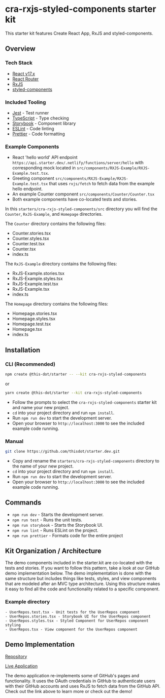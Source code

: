 # cra-rxjs-styled-components starter kit

This starter kit features Create React App, RxJS and styled-components.

## Overview

### Tech Stack

- [React v17.x](https://reactjs.org)
- [React Router](https://reactrouter.com/)
- [RxJS](https://rxjs.dev/)
- [styled-components](https://styled-components.com/)

### Included Tooling

- [Jest](https://jestjs.io/) - Test runner
- [TypeScript](https://www.typescriptlang.org/) - Type checking
- [Storybook](https://storybook.js.org/) - Component library
- [ESLint](https://eslint.org/) - Code linting
- [Prettier](https://prettier.io/) - Code formatting

### Example Components

- React 'hello world' API endpoint `https://api.starter.dev/.netlify/functions/server/hello` with corresponding mock located in `src/components/RXJS-Example/RXJS-Example.test.tsx`.
- Greeting component `src/components/RXJS-Example/RXJS-Example.test.tsx` that uses `rxjs/fetch` to fetch data from the example hello endpoint.
- An example Counter component `src/components/Counter/Counter.tsx`
- Both example components have co-located tests and stories.

In this `starters/cra-rxjs-styled-components/src` directory you will find the `Counter`, `RxJS-Example`, and `Homepage` directories.

The `Counter` directory contains the following files:

- Counter.stories.tsx
- Counter.styles.tsx
- Counter.test.tsx
- Counter.tsx
- index.ts

The `RxJS-Example` directory contains the following files:

- RxJS-Example.stories.tsx
- RxJS-Example.styles.tsx
- RxJS-Example.test.tsx
- RxJS-Example.tsx
- index.ts

The `Homepage` directory contains the following files:

- Homepage.stories.tsx
- Homepage.styles.tsx
- Homepage.test.tsx
- Homepage.tsx
- index.ts

## Installation

### CLI (Recommended)

```bash
npm create @this-dot/starter -- --kit cra-rxjs-styled-components
```

or

```bash
yarn create @this-dot/starter --kit cra-rxjs-styled-components
```

- Follow the prompts to select the `cra-rxjs-styled-components` starter kit and name your new project.
- `cd` into your project directory and run `npm install`.
- Run `npm run dev` to start the development server.
- Open your browser to `http://localhost:3000` to see the included example code running.

### Manual

```bash
git clone https://github.com/thisdot/starter.dev.git
```

- Copy and rename the `starters/cra-rxjs-styled-components` directory to the name of your new project.
- `cd` into your project directory and run `npm install`.
- Run `npm run dev` to start the development server.
- Open your browser to `http://localhost:3000` to see the included example code running.

## Commands

- `npm run dev` - Starts the development server.
- `npm run test` - Runs the unit tests.
- `npm run storybook` - Starts the Storybook UI.
- `npm run lint` - Runs ESLint on the project.
- `npm run prettier` - Formats code for the entire project

## Kit Organization / Architecture

The demo components included in the starter.kit are co-located with the tests and stories. If you want to follow this pattern, take a look at our GitHub demo implementation below. The demo implementation is done with the same structure but includes things like tests, styles, and view components that are modeled after an MVC type architecture. Using this structure makes it easy to find all the code and functionality related to a specific component.

### Example directory

```
- UserRepos.test.tsx - Unit tests for the UserRepos component
- UserRepos.stories.tsx - Storybook UI for the UserRepos component
- UserRepos.styles.tsx - Styled Component for UserRepos component styling
- UserRepos.tsx - View component for the UserRepos component
```

## Demo Implementation

[Repository](https://github.com/thisdot/starter.dev-github-showcases/tree/main/cra-rxjs-styled-components)

[Live Application](https://cra-rxjs-styled-components.starter.dev/)

The demo application re-implements some of GitHub's pages and functionality. It uses the OAuth credentials in GitHub to authenticate users with their GitHub accounts and uses RxJS to fetch data from the GitHub API. Check out the link above to learn more or check out the demo!
